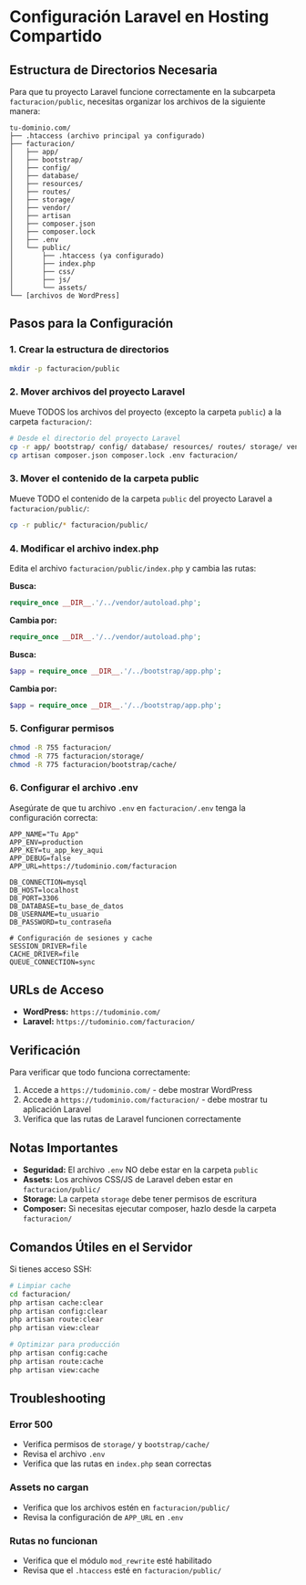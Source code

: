 # Configuración Laravel en Hosting Compartido

## Estructura de Directorios Necesaria

Para que tu proyecto Laravel funcione correctamente en la subcarpeta `facturacion/public`, necesitas organizar los archivos de la siguiente manera:

```
tu-dominio.com/
├── .htaccess (archivo principal ya configurado)
├── facturacion/
│   ├── app/
│   ├── bootstrap/
│   ├── config/
│   ├── database/
│   ├── resources/
│   ├── routes/
│   ├── storage/
│   ├── vendor/
│   ├── artisan
│   ├── composer.json
│   ├── composer.lock
│   ├── .env
│   └── public/
│       ├── .htaccess (ya configurado)
│       ├── index.php
│       ├── css/
│       ├── js/
│       └── assets/
└── [archivos de WordPress]
```

## Pasos para la Configuración

### 1. Crear la estructura de directorios
```bash
mkdir -p facturacion/public
```

### 2. Mover archivos del proyecto Laravel
Mueve TODOS los archivos del proyecto (excepto la carpeta `public`) a la carpeta `facturacion/`:
```bash
# Desde el directorio del proyecto Laravel
cp -r app/ bootstrap/ config/ database/ resources/ routes/ storage/ vendor/ facturacion/
cp artisan composer.json composer.lock .env facturacion/
```

### 3. Mover el contenido de la carpeta public
Mueve TODO el contenido de la carpeta `public` del proyecto Laravel a `facturacion/public/`:
```bash
cp -r public/* facturacion/public/
```

### 4. Modificar el archivo index.php
Edita el archivo `facturacion/public/index.php` y cambia las rutas:

**Busca:**
```php
require_once __DIR__.'/../vendor/autoload.php';
```

**Cambia por:**
```php
require_once __DIR__.'/../vendor/autoload.php';
```

**Busca:**
```php
$app = require_once __DIR__.'/../bootstrap/app.php';
```

**Cambia por:**
```php
$app = require_once __DIR__.'/../bootstrap/app.php';
```

### 5. Configurar permisos
```bash
chmod -R 755 facturacion/
chmod -R 775 facturacion/storage/
chmod -R 775 facturacion/bootstrap/cache/
```

### 6. Configurar el archivo .env
Asegúrate de que tu archivo `.env` en `facturacion/.env` tenga la configuración correcta:

```env
APP_NAME="Tu App"
APP_ENV=production
APP_KEY=tu_app_key_aqui
APP_DEBUG=false
APP_URL=https://tudominio.com/facturacion

DB_CONNECTION=mysql
DB_HOST=localhost
DB_PORT=3306
DB_DATABASE=tu_base_de_datos
DB_USERNAME=tu_usuario
DB_PASSWORD=tu_contraseña

# Configuración de sesiones y cache
SESSION_DRIVER=file
CACHE_DRIVER=file
QUEUE_CONNECTION=sync
```

## URLs de Acceso

- **WordPress:** `https://tudominio.com/`
- **Laravel:** `https://tudominio.com/facturacion/`

## Verificación

Para verificar que todo funciona correctamente:

1. Accede a `https://tudominio.com/` - debe mostrar WordPress
2. Accede a `https://tudominio.com/facturacion/` - debe mostrar tu aplicación Laravel
3. Verifica que las rutas de Laravel funcionen correctamente

## Notas Importantes

- **Seguridad:** El archivo `.env` NO debe estar en la carpeta `public`
- **Assets:** Los archivos CSS/JS de Laravel deben estar en `facturacion/public/`
- **Storage:** La carpeta `storage` debe tener permisos de escritura
- **Composer:** Si necesitas ejecutar composer, hazlo desde la carpeta `facturacion/`

## Comandos Útiles en el Servidor

Si tienes acceso SSH:

```bash
# Limpiar cache
cd facturacion/
php artisan cache:clear
php artisan config:clear
php artisan route:clear
php artisan view:clear

# Optimizar para producción
php artisan config:cache
php artisan route:cache
php artisan view:cache
```

## Troubleshooting

### Error 500
- Verifica permisos de `storage/` y `bootstrap/cache/`
- Revisa el archivo `.env`
- Verifica que las rutas en `index.php` sean correctas

### Assets no cargan
- Verifica que los archivos estén en `facturacion/public/`
- Revisa la configuración de `APP_URL` en `.env`

### Rutas no funcionan
- Verifica que el módulo `mod_rewrite` esté habilitado
- Revisa que el `.htaccess` esté en `facturacion/public/`